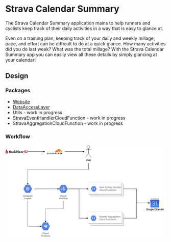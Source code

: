 # Strava Calendar Summary

The Strava Calendar Summary application mains to help runners and cyclists keep track of their daily activities in a way that is easy to glance at. 

Even on a training plan, keeping track of your daily and weekly millage, pace, and effort can be difficult to do at a quick glance. How many activities did you do last week? What was the total millage? With the Strava Calendar Summary app you can easily view all these details by simply glancing at your calendar!


## Design

### Packages
* [Website](https://github.com/SebTota/StravaCalendarSummary)
* [DataAccessLayer](https://github.com/SebTota/StravaCalendarSummaryDataAccessLayer)
* Utils - work in progress
* StravaEventHandlerCloudFunction - work in progress
* StravaAggregationCloudFunction - work in progress

### Workflow
![workflow](./workflow.png)
